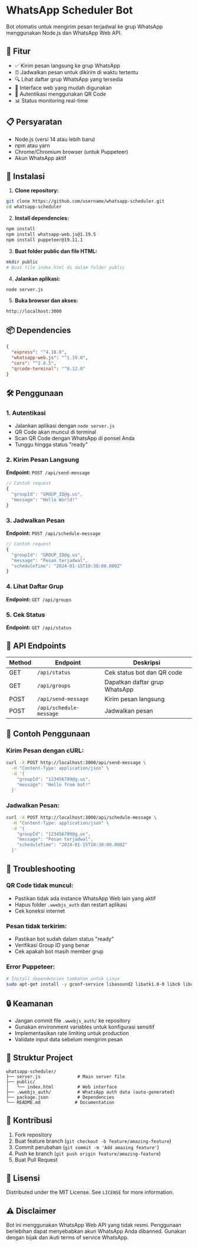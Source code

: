 # WhatsApp Scheduler Bot

Bot otomatis untuk mengirim pesan terjadwal ke grup WhatsApp menggunakan Node.js dan WhatsApp Web API.

## 🚀 Fitur

- ✅ Kirim pesan langsung ke grup WhatsApp
- ⏰ Jadwalkan pesan untuk dikirim di waktu tertentu
- 🔍 Lihat daftar grup WhatsApp yang tersedia
- 📱 Interface web yang mudah digunakan
- 🔐 Autentikasi menggunakan QR Code
- 📊 Status monitoring real-time

## 📋 Persyaratan

- Node.js (versi 14 atau lebih baru)
- npm atau yarn
- Chrome/Chromium browser (untuk Puppeteer)
- Akun WhatsApp aktif

## 🔧 Instalasi

1. **Clone repository:**
```bash
git clone https://github.com/username/whatsapp-scheduler.git
cd whatsapp-scheduler
```

2. **Install dependencies:**
```bash
npm install
npm install whatsapp-web.js@1.19.5
npm install puppeteer@19.11.1
```

3. **Buat folder public dan file HTML:**
```bash
mkdir public
# Buat file index.html di dalam folder public
```

4. **Jalankan aplikasi:**
```bash
node server.js
```

5. **Buka browser dan akses:**
```
http://localhost:3000
```

## 📦 Dependencies

```json
{
  "express": "^4.18.0",
  "whatsapp-web.js": "^1.19.0",
  "cors": "^2.8.5",
  "qrcode-terminal": "^0.12.0"
}
```

## 🛠️ Penggunaan

### 1. Autentikasi
- Jalankan aplikasi dengan `node server.js`
- QR Code akan muncul di terminal
- Scan QR Code dengan WhatsApp di ponsel Anda
- Tunggu hingga status "ready"

### 2. Kirim Pesan Langsung
**Endpoint:** `POST /api/send-message`

```javascript
// Contoh request
{
  "groupId": "GROUP_ID@g.us",
  "message": "Hello World!"
}
```

### 3. Jadwalkan Pesan
**Endpoint:** `POST /api/schedule-message`

```javascript
// Contoh request
{
  "groupId": "GROUP_ID@g.us",
  "message": "Pesan terjadwal",
  "scheduleTime": "2024-01-15T10:30:00.000Z"
}
```

### 4. Lihat Daftar Grup
**Endpoint:** `GET /api/groups`

### 5. Cek Status
**Endpoint:** `GET /api/status`

## 🔌 API Endpoints

| Method | Endpoint | Deskripsi |
|--------|----------|-----------|
| GET | `/api/status` | Cek status bot dan QR code |
| GET | `/api/groups` | Dapatkan daftar grup WhatsApp |
| POST | `/api/send-message` | Kirim pesan langsung |
| POST | `/api/schedule-message` | Jadwalkan pesan |

## 📝 Contoh Penggunaan

### Kirim Pesan dengan cURL:
```bash
curl -X POST http://localhost:3000/api/send-message \
  -H "Content-Type: application/json" \
  -d '{
    "groupId": "123456789@g.us",
    "message": "Hello from bot!"
  }'
```

### Jadwalkan Pesan:
```bash
curl -X POST http://localhost:3000/api/schedule-message \
  -H "Content-Type: application/json" \
  -d '{
    "groupId": "123456789@g.us",
    "message": "Pesan terjadwal",
    "scheduleTime": "2024-01-15T10:30:00.000Z"
  }'
```

## 🚨 Troubleshooting

### QR Code tidak muncul:
- Pastikan tidak ada instance WhatsApp Web lain yang aktif
- Hapus folder `.wwebjs_auth` dan restart aplikasi
- Cek koneksi internet

### Pesan tidak terkirim:
- Pastikan bot sudah dalam status "ready"
- Verifikasi Group ID yang benar
- Cek apakah bot masih member grup

### Error Puppeteer:
```bash
# Install dependencies tambahan untuk Linux
sudo apt-get install -y gconf-service libasound2 libatk1.0-0 libc6 libcairo2 libcups2 libdbus-1-3 libexpat1 libfontconfig1 libgcc1 libgconf-2-4 libgdk-pixbuf2.0-0 libglib2.0-0 libgtk-3-0 libnspr4 libpango-1.0-0 libpangocairo-1.0-0 libstdc++6 libx11-6 libx11-xcb1 libxcb1 libxcomposite1 libxcursor1 libxdamage1 libxext6 libxfixes3 libxi6 libxrandr2 libxrender1 libxss1 libxtst6 ca-certificates fonts-liberation libappindicator1 libnss3 lsb-release xdg-utils wget
```

## 🔒 Keamanan

- Jangan commit file `.wwebjs_auth/` ke repository
- Gunakan environment variables untuk konfigurasi sensitif
- Implementasikan rate limiting untuk production
- Validate input data sebelum mengirim pesan

## 📄 Struktur Project

```
whatsapp-scheduler/
├── server.js              # Main server file
├── public/
│   └── index.html         # Web interface
├── .wwebjs_auth/          # WhatsApp auth data (auto-generated)
├── package.json           # Dependencies
└── README.md             # Documentation
```

## 🤝 Kontribusi

1. Fork repository
2. Buat feature branch (`git checkout -b feature/amazing-feature`)
3. Commit perubahan (`git commit -m 'Add amazing feature'`)
4. Push ke branch (`git push origin feature/amazing-feature`)
5. Buat Pull Request

## 📜 Lisensi

Distributed under the MIT License. See `LICENSE` for more information.

## ⚠️ Disclaimer

Bot ini menggunakan WhatsApp Web API yang tidak resmi. Penggunaan berlebihan dapat menyebabkan akun WhatsApp Anda dibanned. Gunakan dengan bijak dan ikuti terms of service WhatsApp.

